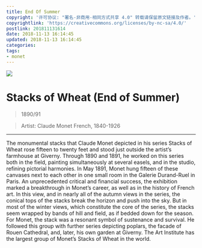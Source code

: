 ```yaml
---
title: End Of Summer
copyright: '许可协议: "署名-非商用-相同方式共享 4.0" 转载请保留原文链接及作者。'
copyrightlink: 'https://creativecommons.org/licenses/by-nc-sa/4.0/'
postlink: 201811131614
date: 2018-11-13 16:14:45
updated: 2018-11-13 16:14:45
categories:
tags:
- monet
---
```

![](https://coolrc-blog.oss-cn-shenzhen.aliyuncs.com/18-11-13/30448282.jpg)
<!--more-->
# Stacks of Wheat (End of Summer)

> 1890/91

> Artist:
> Claude Monet
> French, 1840-1926

---

The monumental stacks that Claude Monet depicted in his series Stacks of Wheat rose fifteen to twenty feet and stood just outside the artist’s farmhouse at Giverny. Through 1890 and 1891, he worked on this series both in the field, painting simultaneously at several easels, and in the studio, refining pictorial harmonies. In May 1891, Monet hung fifteen of these canvases next to each other in one small room in the Galerie Durand-Ruel in Paris. An unprecedented critical and financial success, the exhibition marked a breakthrough in Monet’s career, as well as in the history of French art. In this view, and in nearly all of the autumn views in the series, the conical tops of the stacks break the horizon and push into the sky. But in most of the winter views, which constitute the core of the series, the stacks seem wrapped by bands of hill and field, as if bedded down for the season. For Monet, the stack was a resonant symbol of sustenance and survival. He followed this group with further series depicting poplars, the facade of Rouen Cathedral, and, later, his own garden at Giverny. The Art Institute has the largest group of Monet’s Stacks of Wheat in the world.
